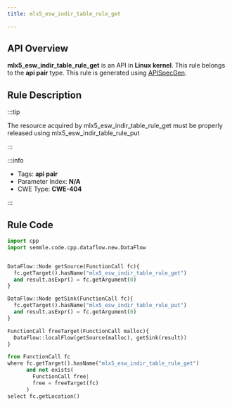 ```yaml
---
title: mlx5_esw_indir_table_rule_get

---
```



## API Overview
**mlx5_esw_indir_table_rule_get** is an API in **Linux kernel**. This rule belongs to the **api pair** type. This rule is generated using [APISpecGen](../../tools/APISpecGen).
## Rule Description

:::tip

The resource acquired by mlx5_esw_indir_table_rule_get must be properly released using mlx5_esw_indir_table_rule_put

:::

:::info

- Tags: **api pair**
- Parameter Index: **N/A**
- CWE Type: **CWE-404**

:::

## Rule Code
```python
import cpp
import semmle.code.cpp.dataflow.new.DataFlow


DataFlow::Node getSource(FunctionCall fc){
  fc.getTarget().hasName("mlx5_esw_indir_table_rule_get")
  and result.asExpr() = fc.getArgument(0)
}

DataFlow::Node getSink(FunctionCall fc){
  fc.getTarget().hasName("mlx5_esw_indir_table_rule_put")
  and result.asExpr() = fc.getArgument(0)
}

FunctionCall freeTarget(FunctionCall malloc){
  DataFlow::localFlow(getSource(malloc), getSink(result))
}

from FunctionCall fc
where fc.getTarget().hasName("mlx5_esw_indir_table_rule_get")
      and not exists(
        FunctionCall free| 
        free = freeTarget(fc)
      )
select fc.getLocation()

    
```